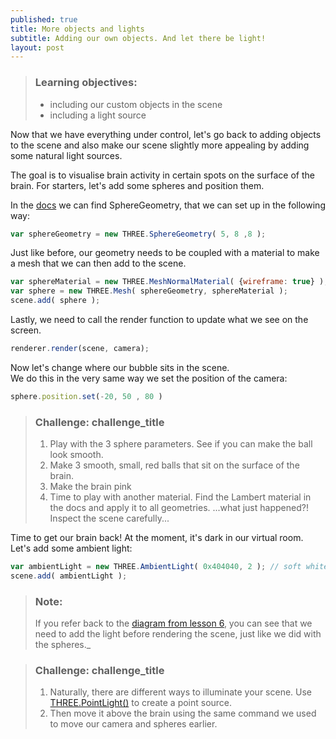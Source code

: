 ```yaml
---
published: true
title: More objects and lights
subtitle: Adding our own objects. And let there be light!
layout: post
---
```


> ### Learning objectives:
>
> * including our custom objects in the scene
> * including a light source

Now that we have everything under control, let's go back to adding objects to the scene and also make our scene slightly more appealing by adding some natural light sources.

The goal is to visualise brain activity in certain spots on the surface of the brain. For starters, let's add some spheres and position them.

In the [docs](https://threejs.org/docs/) we can find SphereGeometry, that we can set up in the following way:

```js
var sphereGeometry = new THREE.SphereGeometry( 5, 8 ,8 );
```

Just like before, our geometry needs to be coupled with a material to make a mesh that we can then add to the scene.  

```js
var sphereMaterial = new THREE.MeshNormalMaterial( {wireframe: true} );
var sphere = new THREE.Mesh( sphereGeometry, sphereMaterial );
scene.add( sphere );
```

Lastly, we need to call the render function to update what we see on the screen.

```js
renderer.render(scene, camera);
```

Now let's change where our bubble sits in the scene.  
We do this in the very same way we set the position of the camera:

```js
sphere.position.set(-20, 50 , 80 )
```

> ### Challenge: challenge_title
>
> 1. Play with the 3 sphere parameters. See if you can make the ball look smooth.
> 1. Make 3 smooth, small, red balls that sit on the surface of the brain.
> 1. Make the brain pink
> 1. Time to play with another material. Find the Lambert material in the docs and apply it to all geometries.
> ...what just happened?! Inspect the scene carefully...

Time to get our brain back!
At the moment, it's dark in our virtual room. Let's add some ambient light:

```js
var ambientLight = new THREE.AmbientLight( 0x404040, 2 ); // soft white ambient light
scene.add( ambientLight );
```

> ### Note:
> If you refer back to the [diagram from lesson 6](https://raw.githubusercontent.com/IsaKiko/ThreeJS-course/master/_posts/flow.png), you can see that we need to add the light before rendering the scene, just like we did with the spheres._


> ### Challenge: challenge_title
>
> 1. Naturally, there are different ways to illuminate your scene. Use [THREE.PointLight()](https://threejs.org/docs/#api/lights/PointLight) to create a point source.
> 1. Then move it above the brain using the same command we used to move our camera and spheres earlier.


<!-- links: [https://threejs.org/examples](https://threejs.org/examples)
code:
	{%highlight html%}
	<script type="text/javascript" src="OrbitControls.js"></script>
	{%endhighlight%}

challenges:
___

> ### Challenge: Playing with libraries
>
> Find and include the "trackball" controls in the ThreeJS examples following the steps above and explore how they are different.  

-->
